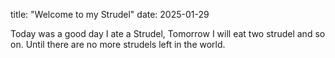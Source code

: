 title: "Welcome to my Strudel"
date: 2025-01-29

Today was a good day I ate a Strudel, Tomorrow I will eat two strudel and so on. Until there are no more strudels left in the world. 
